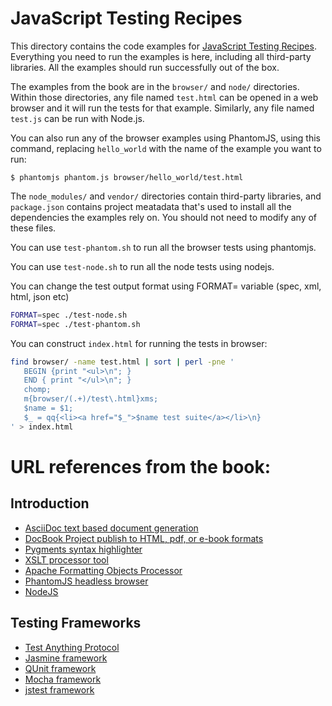 JavaScript Testing Recipes
==========================

This directory contains the code examples for [JavaScript Testing
Recipes](http://jstesting.jcoglan.com). Everything you need to run the examples
is here, including all third-party libraries. All the examples should run
successfully out of the box.

The examples from the book are in the `browser/` and `node/` directories. Within
those directories, any file named `test.html` can be opened in a web browser and
it will run the tests for that example. Similarly, any file named `test.js` can
be run with Node.js.

You can also run any of the browser examples using PhantomJS, using this
command, replacing `hello_world` with the name of the example you want to run:

    $ phantomjs phantom.js browser/hello_world/test.html

The `node_modules/` and `vendor/` directories contain third-party libraries, and
`package.json` contains project meatadata that's used to install all the
dependencies the examples rely on. You should not need to modify any of these
files.

You can use `test-phantom.sh` to run all the browser tests using phantomjs.

You can use `test-node.sh` to run all the node tests using nodejs.

You can change the test output format using FORMAT= variable (spec, xml, html, json etc)

```bash
FORMAT=spec ./test-node.sh
FORMAT=spec ./test-phantom.sh
```

You can construct `index.html` for running the tests in browser:

```bash
find browser/ -name test.html | sort | perl -pne '
   BEGIN {print "<ul>\n"; }
   END { print "</ul>\n"; }
   chomp;
   m{browser/(.+)/test\.html}xms;
   $name = $1;
   $_ = qq{<li><a href="$_">$name test suite</a></li>\n}
' > index.html
```

# URL references from the book:

## Introduction

 * [AsciiDoc text based document generation](http://www.methods.co.nz/asciidoc/#_introduction)
 * [DocBook Project publish to HTML, pdf, or e-book formats](http://docbook.sourceforge.net/)
 * [Pygments syntax highlighter](http://pygments.org/)
 * [XSLT processor tool](http://xmlsoft.org/XSLT/xsltproc2.html)
 * [Apache Formatting Objects Processor](https://xmlgraphics.apache.org/fop/)
 * [PhantomJS headless browser](http://phantomjs.org/)
 * [NodeJS](https://nodejs.org/en/)

## Testing Frameworks
 * [Test Anything Protocol](http://testanything.org/)
 * [Jasmine framework](http://jasmine.github.io/)
 * [QUnit framework](http://qunitjs.com/)
 * [Mocha framework](https://mochajs.org/)
 * [jstest framework](http://jstest.jcoglan.com/)


